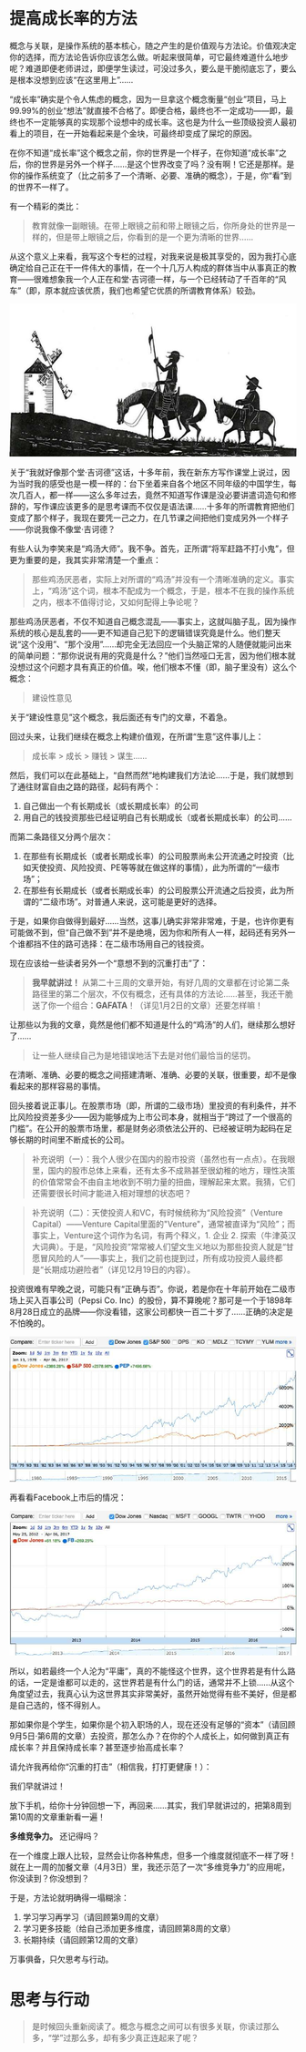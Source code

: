 # 提高成长率的方法

概念与关联，是操作系统的基本核心，随之产生的是价值观与方法论。价值观决定你的选择，而方法论告诉你应该怎么做。听起来很简单，可它最终难道什么地步呢？难道即便老师讲过，即便学生读过，可没过多久，要么是干脆彻底忘了，要么是根本没想到应该“在这里用上”……

“成长率”确实是个令人焦虑的概念，因为一旦拿这个概念衡量“创业”项目，马上99.99%的创业“想法”就直接不合格了。即便合格，最终也不一定成功——即，最终也不一定能够真的实现那个设想中的成长率。这也是为什么一些顶级投资人最初看上的项目，在一开始看起来是个金块，可最终却变成了屎坨的原因。

在你不知道“成长率”这个概念之前，你的世界是一个样子，在你知道“成长率”之后，你的世界是另外一个样子……是这个世界改变了吗？没有啊！它还是那样。是你的操作系统变了（比之前多了一个清晰、必要、准确的概念），于是，你“看”到的世界不一样了。

有一个精彩的类比：

> 教育就像一副眼镜。在带上眼镜之前和带上眼镜之后，你所身处的世界是一样的，但是带上眼镜之后，你看到的是一个更为清晰的世界……

从这个意义上来看，我写这个专栏的过程，对我来说是极其享受的，因为我打心底确定给自己正在干一件伟大的事情，在一个十几万人构成的群体当中从事真正的教育——很难想象我一个人正在和堂·吉诃德一样，与一个已经转动了千百年的“风车”（即，原本就应该优质，我们也希望它优质的所谓教育体系）较劲。

![](a.png)

关于“我就好像那个堂·吉诃德”这话，十多年前，我在新东方写作课堂上说过，因为当时我的感受也是一模一样的：台下坐着来自各个地区不同年级的中国学生，每次几百人，都一样——这么多年过去，竟然不知道写作课是没必要讲遣词造句和修辞的，写作课应该更多的是思考课而不仅仅是语法课……十多年的所谓教育把他们变成了那个样子，我现在要凭一己之力，在几节课之间把他们变成另外一个样子——你说我像不像堂·吉诃德？

有些人认为李笑来是“鸡汤大师”。我不争。首先，正所谓“将军赶路不打小鬼”，但更为重要的是，我其实非常清楚一个重点：

> 那些鸡汤厌恶者，实际上对所谓的“鸡汤”并没有一个清晰准确的定义。事实上，“鸡汤”这个词，根本不配成为一个概念，于是，根本不在我的操作系统之内，根本不值得讨论，又如何配得上争论呢？

那些鸡汤厌恶者，不仅不知道自己概念混乱——事实上，这就叫脑子乱，因为操作系统的核心是乱套的——更不知道自己犯下的逻辑错误究竟是什么。他们整天说“这个没用”、“那个没用”……却完全无法回应一个头脑正常的人随便就能问出来的简单问题：“那你说说有用的究竟是什么？”他们当然哑口无言，因为他们根本就没想过这个问题才具有真正的价值。唉，他们根本不懂（即，脑子里没有）这么个概念：

> 建设性意见

关于“建设性意见”这个概念，我后面还有专门的文章，不着急。

回过头来，让我们继续在概念上构建价值观，在所谓“生意”这件事儿上：

> 成长率 > 成长 > 赚钱 > 谋生……

然后，我们可以在此基础上，“自然而然”地构建我们方法论……于是，我们就想到了通往财富自由之路的路径，起码有两个：

1. 自己做出一个有长期成长（或长期成长率）的公司
2. 用自己的钱投资那些已经证明自己有长期成长（或者长期成长率）的公司……

而第二条路径又分两个层次：

1. 在那些有长期成长（或者长期成长率）的公司股票尚未公开流通之时投资（比如天使投资、风险投资、PE等等就在做这样的事情），此为所谓的“一级市场”；
2. 在那些有长期成长（或者长期成长率）的公司股票公开流通之后投资，此为所谓的“二级市场”。对普通人来说，这可能是更好的选择。

于是，如果你自做得到最好……当然，这事儿确实非常非常难，于是，也许你更有可能做不到，但“自己做不到”并不是绝境，因为你和所有人一样，起码还有另外一个谁都挡不住的路可选择：在二级市场用自己的钱投资。

现在应该给一些读者另外一个“意想不到的沉重打击”了：

> **我早就讲过！** 从第二十三周的文章开始，有好几周的文章都在讨论第二条路径里的第二个层次，不仅有概念，还有具体的方法论……甚至，我还干脆送了你一个组合：**GAFATA**！（详见1月2日的文章）还要怎样嘛！

让那些以为我的文章，竟然是他们都不知道是什么的“鸡汤”的人们，继续那么想好了……

> 让一些人继续自己为是地错误地活下去是对他们最恰当的惩罚。

在清晰、准确、必要的概念之间搭建清晰、准确、必要的关联，很重要，却不是像看起来的那样容易的事情。

回头接着说正事儿。在股票市场（即，所谓的二级市场）里投资的有利条件，并不比风险投资差多少——因为能够成为上市公司本身，就相当于“跨过了一个很高的门槛”。在公开的股票市场里，都是财务必须依法公开的、已经被证明为起码在足够长期的时间里不断成长的公司。

> 补充说明（一）：我个人很少在国内的股市投资（虽然也有一点点）。在我眼里，国内的股市总体上来看，还有太多不成熟甚至很幼稚的地方，理性决策的价值常常会不由自主地收到不明力量的扭曲，理解起来太累。我猜，它们还需要很长时间才能进入相对理想的状态吧？

> 补充说明（二）：天使投资人和VC，有时候统称为“风险投资”（Venture Capital）——Venture Capital里面的"Venture"，通常被直译为“风险”；而事实上，Venture这个词作为名词，有两个释义，1. 企业 2. 探索（牛津英汉大词典）。于是，“风险投资”常常被人们望文生义地以为那些投资人就是“甘愿冒风险的人”——事实上，我们之前也提到过，所有成功投资人最终都是“长期成功避险者”（详见12月19日的内容）。

投资很难有早晚之说，可能只有“正确与否”。你说，若是你在十年前开始在二级市场上买入百事公司（Pepsi Co. Inc）的股份，算不算晚呢？那可是一个于1898年8月28日成立的品牌——你没看错，这家公司都快一百二十岁了……正确的决定是不怕晚的。

![](b.png)

再看看Facebook上市后的情况：

![](c.png)

所以，如若最终一个人沦为“平庸”，真的不能怪这个世界，这个世界若是有什么路的话，一定是谁都可以走的，这世界若是有什么门的话，通常并不上锁……从这个角度望过去，我真心认为这世界其实非常美好，虽然开始觉得有些不美好，但是都是自己选的，怪不得别人。

那如果你是个学生，如果你是个初入职场的人，现在还没有足够的“资本”（请回顾9月5日·第6周的文章）去投资，那怎么办？在你的个人成长上，如何做到真正有成长率？并且保持成长率？甚至逐步抬高成长率？

请允许我再给你“沉重的打击”（相信我，打打更健康！）：

我们早就讲过！

放下手机，给你十分钟回想一下，再回来……其实，我们早就讲过的，把第8周到第10周的文章重新看一遍！

**多维竞争力。** 还记得吗？

在一个维度上跟人比较，显然会让你各种焦虑，但多一个维度就彻底不一样了呀！就在上一周的加餐文章（4月3日）里，我还示范了一次“多维竞争力”的应用呢，你没读到？你没想到？

于是，方法论就明确得一塌糊涂：

1. 学习学习再学习（请回顾第9周的文章）
2. 学习更多技能（给自己添加更多维度，请回顾第8周的文章）
3. 长期持续（请回顾第12周的文章）

万事俱备，只欠思考与行动。

# 思考与行动

> 是时候回头重新阅读了。概念与概念之间可以有很多关联，你读过那么多，“学”过那么多，却有多少真正连起来了呢？
